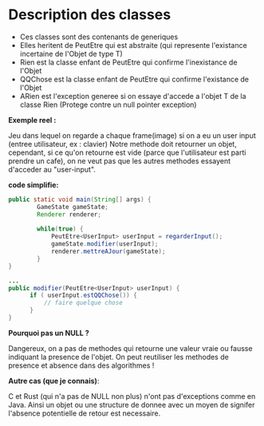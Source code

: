 # Description des classes 
- Ces classes sont des contenants de generiques
- Elles heritent de PeutEtre qui est abstraite (qui represente l'existance incertaine de l'Objet de type T)
- Rien est la classe enfant de PeutEtre qui confirme l'inexistance de l'Objet
- QQChose est la classe enfant de PeutEtre qui confirme l'existance de l'Objet
- ARien est l'exception generee si on essaye d'accede a l'objet T de la classe Rien (Protege contre un null pointer exception)

__Exemple reel :__ 

Jeu dans lequel on regarde a chaque frame(image) si on a eu un user input (entree utilisateur, ex : clavier)
Notre methode doit retourner un objet, cependant, si ce qu'on retourne est vide (parce que l'utilisateur est parti prendre un cafe), on ne veut pas que les autres methodes essayent d'acceder au "user-input". 

__code simplifie:__ 
```java
public static void main(String[] args) {
        GameState gameState; 
        Renderer renderer;
        
        while(true) {
            PeutEtre<UserInput> userInput = regarderInput(); 
            gameState.modifier(userInput); 
            renderer.mettreAJour(gameState); 
        }   
}

...
public modifier(PeutEtre<UserInput> userInput) {
      if ( userInput.estQQChose()) {
          // faire quelque chose
      }    
}
```
__Pourquoi pas un NULL ?__ 

Dangereux, on a pas de methodes qui retourne une valeur vraie ou fausse indiquant la presence de l'objet. 
On peut reutiliser les methodes de presence et absence dans des algorithmes ! 

__Autre cas (que je connais)__:

C et Rust (qui n'a pas de NULL non plus) n'ont pas d'exceptions comme en Java. Ainsi un objet ou une structure de donnee avec un moyen de signifer l'absence potentielle de retour est necessaire. 

